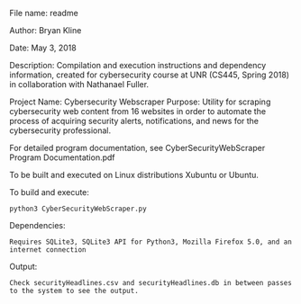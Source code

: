 
File name: 	    readme

Author: 		    Bryan Kline

Date:			      May 3, 2018

Description:	  Compilation and execution instructions and dependency information, created for cybersecurity
                course at UNR (CS445, Spring 2018) in collaboration with Nathanael Fuller.

Project Name:   Cybersecurity Webscraper
Purpose:        Utility for scraping cybersecurity web content from 16 websites in order to automate the process of acquiring
                security alerts, notifications, and news for the cybersecurity professional.


                                                                                                      
For detailed program documentation, see CyberSecurityWebScraper Program Documentation.pdf          
                                                                                                      

To be built and executed on Linux distributions Xubuntu or Ubuntu.

To build and execute:

    python3 CyberSecurityWebScraper.py

Dependencies:

    Requires SQLite3, SQLite3 API for Python3, Mozilla Firefox 5.0, and an internet connection

Output:

    Check securityHeadlines.csv and securityHeadlines.db in between passes to the system to see the output.



